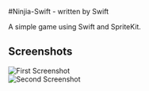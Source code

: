 #Ninjia-Swift - written by Swift

A simple game using Swift and SpriteKit.

## Screenshots

![First Screenshot](https://raw.github.com/Rannie/Ninjia-Swift/master/Screenshots/ninjia_gaming.PNG)
<br />
![Second Screenshot](https://raw.github.com/Rannie/Ninjia-Swift/master/Screenshots/ninjia_lose.PNG)
